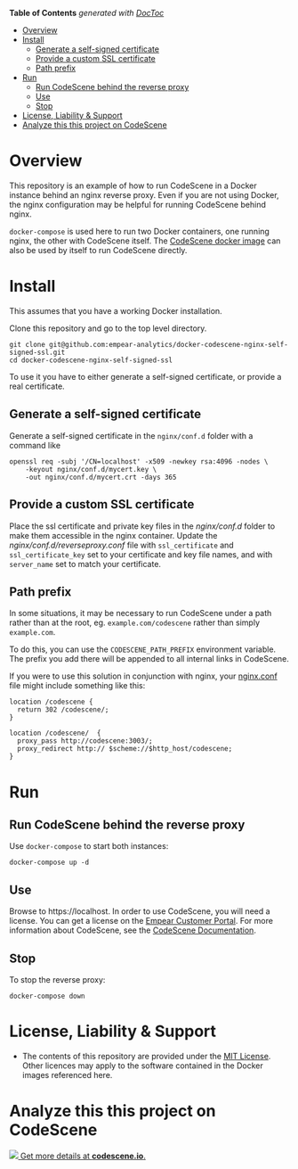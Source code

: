 <!-- START doctoc generated TOC please keep comment here to allow auto update -->
<!-- DON'T EDIT THIS SECTION, INSTEAD RE-RUN doctoc TO UPDATE -->
**Table of Contents**  *generated with [DocToc](https://github.com/thlorenz/doctoc)*

- [Overview](#overview)
- [Install](#install)
  - [Generate a self-signed certificate](#generate-a-self-signed-certificate)
  - [Provide a custom SSL certificate](#provide-a-custom-ssl-certificate)
  - [Path prefix](#path-prefix)
- [Run](#run)
  - [Run CodeScene behind the reverse proxy](#run-codescene-behind-the-reverse-proxy)
  - [Use](#use)
  - [Stop](#stop)
- [License, Liability & Support](#license-liability--support)
- [Analyze this this project on CodeScene](#analyze-this-this-project-on-codescene)

<!-- END doctoc generated TOC please keep comment here to allow auto update -->

# Overview

This repository is an example of how to run CodeScene in a Docker
instance behind an nginx reverse proxy. Even if you are not using Docker, the
nginx configuration may be helpful for running CodeScene behind nginx. 

`docker-compose` is used here to run two Docker containers, one running
nginx, the other with CodeScene itself. The [CodeScene
docker image](https://hub.docker.com/r/empear/codescene) can also be used by itself to
run CodeScene directly.

# Install

This assumes that you have a working Docker installation.

Clone this repository and go to the top level directory.

    git clone git@github.com:empear-analytics/docker-codescene-nginx-self-signed-ssl.git
    cd docker-codescene-nginx-self-signed-ssl

To use it you have to either generate a self-signed certificate, or provide a real certificate.

## Generate a self-signed certificate

Generate a self-signed certificate  in the `nginx/conf.d` folder with a command like
```
openssl req -subj '/CN=localhost' -x509 -newkey rsa:4096 -nodes \
    -keyout nginx/conf.d/mycert.key \
    -out nginx/conf.d/mycert.crt -days 365
```


## Provide a custom SSL certificate
Place the ssl certificate and private key files in the *nginx/conf.d* folder to make them accessible in the nginx container.
Update the *nginx/conf.d/reverseproxy.conf* file with `ssl_certificate` and `ssl_certificate_key` set to your certificate and key file names, and with  `server_name` set to match your certificate.

## Path prefix

In some situations, it may be necessary to run CodeScene under a path
rather than at the root, eg. `example.com/codescene` rather than
simply `example.com`.

To do this, you can use the `CODESCENE_PATH_PREFIX` environment variable. The prefix you add
there will be appended to all internal links in CodeScene.

If you were to use this solution in conjunction with nginx, your [nginx.conf](docker-nginx/nginx.conf) file might include something like this:

```
location /codescene {
  return 302 /codescene/;
}
  
location /codescene/  {
  proxy_pass http://codescene:3003/;
  proxy_redirect http:// $scheme://$http_host/codescene;
}  
 ```

# Run

## Run CodeScene behind the reverse proxy

Use `docker-compose` to start both instances:

    docker-compose up -d



## Use

Browse to https://localhost. In order to use CodeScene, you will need a
license. You can get a license on the [Empear Customer Portal](https://portal.empear.com/).
For more information about CodeScene, see the [CodeScene Documentation](https://docs.enterprise.codescene.io/).

## Stop

To stop the reverse proxy:

    docker-compose down


# License, Liability & Support

* The contents of this repository are provided under the [MIT License](https://github.com/empear-analytics/docker-codescene-nginx-self-signed-ssl/blob/master/LICENSE.md). Other licences may apply to the software contained in the Docker images referenced here.


# Analyze this this project on CodeScene

[![](https://codescene.io/projects/2554/status.svg) Get more details at **codescene.io**.](https://codescene.io/projects/2554/jobs/latest-successful/results)
